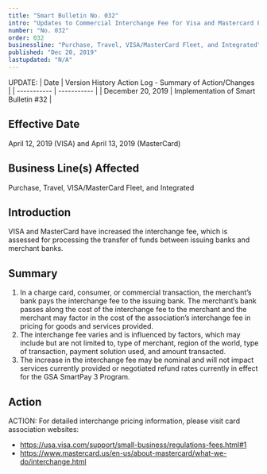 ```yaml
---
title: "Smart Bulletin No. 032"
intro: "Updates to Commercial Interchange Fee for Visa and Mastercard Products"
number: "No. 032"
order: 032
businessline: "Purchase, Travel, VISA/MasterCard Fleet, and Integrated"
published: "Dec 20, 2019"
lastupdated: "N/A"
---
```


UPDATE:
| Date | Version History Action Log - Summary of Action/Changes |
| ----------- | ----------- |
| December 20, 2019 | Implementation of Smart Bulletin #32 |

## Effective Date

April 12, 2019 (VISA) and April 13, 2019 (MasterCard)

## Business Line(s) Affected

Purchase, Travel, VISA/MasterCard Fleet, and Integrated

## Introduction

VISA and MasterCard have increased the interchange fee, which is assessed for processing the transfer of funds between issuing banks and merchant banks. 

## Summary

1. In a charge card, consumer, or commercial transaction, the merchant’s bank pays the interchange fee to the issuing bank. The merchant’s bank passes along the cost of the interchange fee to the merchant and the merchant may factor in the cost of the association’s interchange fee in pricing for goods and services provided.
2. The interchange fee varies and is influenced by factors, which may include but are not limited to, type of merchant, region of the world, type of transaction, payment solution used, and amount transacted.
3. The increase in the interchange fee may be nominal and will not impact services currently provided or negotiated refund rates currently in effect for the GSA SmartPay 3 Program.

## Action

ACTION:
For detailed interchange pricing information, please visit card association websites: 
- https://usa.visa.com/support/small-business/regulations-fees.html#1
- https://www.mastercard.us/en-us/about-mastercard/what-we-do/interchange.html
